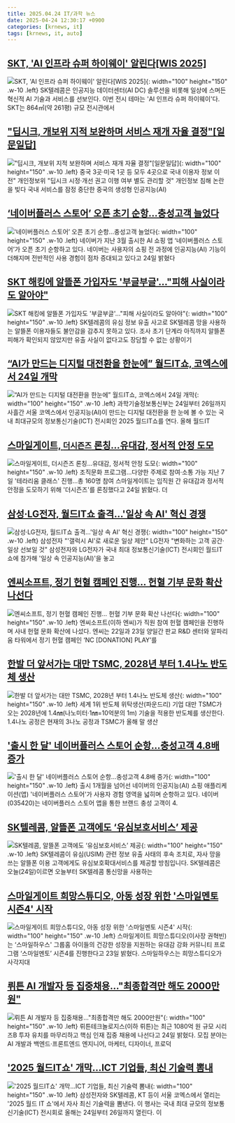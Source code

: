 ```yaml
---
title: 2025.04.24 IT/과학 뉴스
date: 2025-04-24 12:30:17 +0900
categories: [krnews, it]
tags: [krnews, it, auto]
---
```

## [SKT, 'AI 인프라 슈퍼 하이웨이' 알린다[WIS 2025]](https://n.news.naver.com/mnews/article/030/0003306145)

![SKT, 'AI 인프라 슈퍼 하이웨이' 알린다[WIS 2025]](https://mimgnews.pstatic.net/image/origin/030/2025/04/23/3306145.jpg?type=nf220_150){: width="100" height="150" .w-10 .left}
SK텔레콤은 인공지능 데이터센터(AI DC) 솔루션을 비롯해 일상에 스며든 혁신적 AI 기술과 서비스를 선보인다. 이번 전시 테마는 'AI 인프라 슈퍼 하이웨이'다. SKT는 864㎡(약 261평) 규모 전시관에서

## ["딥시크, 개보위 지적 보완하며 서비스 재개 자율 결정"[일문일답]](https://n.news.naver.com/mnews/article/001/0015349284)

!["딥시크, 개보위 지적 보완하며 서비스 재개 자율 결정"[일문일답]](https://mimgnews.pstatic.net/image/origin/001/2025/04/24/15349284.jpg?type=nf220_150){: width="100" height="150" .w-10 .left}
중국 3곳·미국 1곳 등 모두 4곳으로 국내 이용자 정보 이전" 개인정보위 "딥시크 시정·개선 권고 이행 여부 별도 관리할 것" 개인정보 침해 논란을 빚다 국내 서비스를 잠정 중단한 중국의 생성형 인공지능(AI)

## [‘네이버플러스 스토어’ 오픈 초기 순항...충성고객 늘었다](https://n.news.naver.com/mnews/article/014/0005340491)

![‘네이버플러스 스토어’ 오픈 초기 순항...충성고객 늘었다](https://mimgnews.pstatic.net/image/origin/014/2025/04/24/5340491.jpg?type=nf220_150){: width="100" height="150" .w-10 .left}
네이버가 지난 3월 출시한 AI 쇼핑 앱 ‘네이버플러스 스토어’가 오픈 초기 순항하고 있다. 네이버는 사용자의 쇼핑 전 과정에 인공지능(AI) 기능이 더해지며 전반적인 사용 경험이 점차 증대되고 있다고 24일 밝혔다

## [SKT 해킹에 알뜰폰 가입자도 '부글부글'…"피해 사실이라도 알아야"](https://n.news.naver.com/mnews/article/003/0013202445)

![SKT 해킹에 알뜰폰 가입자도 '부글부글'…"피해 사실이라도 알아야"](https://mimgnews.pstatic.net/image/origin/003/2025/04/24/13202445.jpg?type=nf220_150){: width="100" height="150" .w-10 .left}
SK텔레콤의 유심 정보 유출 사고로 SK텔레콤 망을 사용하는 알뜰폰 이용자들도 불안감을 감추지 못하고 있다. 조사 초기 단계라 아직까지 알뜰폰 피해가 확인되지 않았지만 유출 사실이 없다고도 장담할 수 없는 상황이기

## [“AI가 만드는 디지털 대전환을 한눈에” 월드IT쇼, 코엑스에서 24일 개막](https://n.news.naver.com/mnews/article/119/0002948475)

![“AI가 만드는 디지털 대전환을 한눈에” 월드IT쇼, 코엑스에서 24일 개막](https://mimgnews.pstatic.net/image/origin/119/2025/04/23/2948475.jpg?type=nf220_150){: width="100" height="150" .w-10 .left}
과학기술정보통신부는 24일부터 26일까지 사흘간 서울 코엑스에서 인공지능(AI)이 만드는 디지털 대전환을 한 눈에 볼 수 있는 국내 최대규모의 정보통신기술(ICT) 전시회인 2025 월드IT쇼를 연다. 올해 월드IT

## [스마일게이트, `더시즌즈` 론칭...유대감, 정서적 안정 도모](https://n.news.naver.com/mnews/article/029/0002950386)

![스마일게이트, `더시즌즈` 론칭...유대감, 정서적 안정 도모](https://mimgnews.pstatic.net/image/origin/029/2025/04/24/2950386.jpg?type=nf220_150){: width="100" height="150" .w-10 .left}
조직문화 프로그램...다양한 주제로 참여·소통 가능 지난 7일 '테라리움 클래스' 진행...총 160명 참여 스마일게이트는 임직원 간 유대감과 정서적 안정을 도모하기 위해 '더시즌즈'를 론칭했다고 24일 밝혔다. 더

## [삼성·LG전자, 월드IT쇼 출격…'일상 속 AI' 혁신 경쟁](https://n.news.naver.com/mnews/article/629/0000384764)

![삼성·LG전자, 월드IT쇼 출격…'일상 속 AI' 혁신 경쟁](https://mimgnews.pstatic.net/image/origin/629/2025/04/24/384764.jpg?type=nf220_150){: width="100" height="150" .w-10 .left}
삼성전자 "'갤럭시 AI'로 새로운 일상 제안" LG전자 "변화하는 고객 공간·일상 선보일 것" 삼성전자와 LG전자가 국내 최대 정보통신기술(ICT) 전시회인 월드IT쇼에 참가해 '일상 속 인공지능(AI)'을 놓고

## [엔씨소프트, 정기 헌혈 캠페인 진행… 헌혈 기부 문화 확산 나선다](https://n.news.naver.com/mnews/article/138/0002195223)

![엔씨소프트, 정기 헌혈 캠페인 진행… 헌혈 기부 문화 확산 나선다](https://mimgnews.pstatic.net/image/origin/138/2025/04/24/2195223.jpg?type=nf220_150){: width="100" height="150" .w-10 .left}
엔씨소프트(이하 엔씨)가 직원 참여 헌혈 캠페인을 진행하며 사내 헌혈 문화 확산에 나섰다. 엔씨는 22일과 23일 양일간 판교 R&D 센터와 알파리움 타워에서 정기 헌혈 캠페인 ‘NC [DONATION] PLAY’를

## [한발 더 앞서가는 대만 TSMC, 2028년 부터 1.4나노 반도체 생산](https://n.news.naver.com/mnews/article/014/0005340582)

![한발 더 앞서가는 대만 TSMC, 2028년 부터 1.4나노 반도체 생산](https://mimgnews.pstatic.net/image/origin/014/2025/04/24/5340582.jpg?type=nf220_150){: width="100" height="150" .w-10 .left}
세계 1위 반도체 위탁생산(파운드리) 기업 대만 TSMC가 오는 2028년에 1.4㎚(나노미터·1㎚=10억분의 1m) 기술을 적용한 반도체를 생산한다. 1.4나노 공정은 현재의 3나노 공정과 TSMC가 올해 말 생산

## ['출시 한 달' 네이버플러스 스토어 순항…충성고객 4.8배 증가](https://n.news.naver.com/mnews/article/421/0008211519)

!['출시 한 달' 네이버플러스 스토어 순항…충성고객 4.8배 증가](https://mimgnews.pstatic.net/image/origin/421/2025/04/24/8211519.jpg?type=nf220_150){: width="100" height="150" .w-10 .left}
출시 1개월을 넘어선 네이버의 인공지능(AI) 쇼핑 애플리케이션(앱) '네이버플러스 스토어'가 사용자 경험 영역을 넓히며 순항하고 있다. 네이버(035420)는 네이버플러스 스토어 앱을 통한 브랜드 충성 고객이 4.

## [SK텔레콤, 알뜰폰 고객에도 ‘유심보호서비스’ 제공](https://n.news.naver.com/mnews/article/056/0011938324)

![SK텔레콤, 알뜰폰 고객에도 ‘유심보호서비스’ 제공](https://mimgnews.pstatic.net/image/origin/056/2025/04/24/11938324.jpg?type=nf220_150){: width="100" height="150" .w-10 .left}
SK텔레콤이 유심(USIM) 관련 정보 유출 사태의 후속 조치로, 자사 망을 쓰는 알뜰폰 이용 고객에게도 유심보호확대서비스를 제공할 방침입니다. SK텔레콤은 오늘(24일)이르면 오늘부터 SK텔레콤 통신망을 사용하는

## [스마일게이트 희망스튜디오, 아동 성장 위한 '스마일멘토 시즌4' 시작](https://n.news.naver.com/mnews/article/031/0000926933)

![스마일게이트 희망스튜디오, 아동 성장 위한 '스마일멘토 시즌4' 시작](https://mimgnews.pstatic.net/image/origin/031/2025/04/23/926933.jpg?type=nf220_150){: width="100" height="150" .w-10 .left}
스마일게이트 희망스튜디오(이사장 권혁빈)는 ‘스마일하우스' 그룹홈 아이들의 건강한 성장을 지원하는 유대감 강화 커뮤니티 프로그램 ‘스마일멘토’ 시즌4를 진행한다고 23일 밝혔다. 스마일하우스는 희망스튜디오가 사각지대

## [뤼튼 AI 개발자 등 집중채용…"최종합격만 해도 2000만원"](https://n.news.naver.com/mnews/article/421/0008211532)

![뤼튼 AI 개발자 등 집중채용…"최종합격만 해도 2000만원"](https://mimgnews.pstatic.net/image/origin/421/2025/04/24/8211532.jpg?type=nf220_150){: width="100" height="150" .w-10 .left}
뤼튼테크놀로지스(이하 뤼튼)는 최근 1080억 원 규모 시리즈B 투자 유치를 마무리하고 핵심 인재 집중 채용에 나선다고 24일 밝혔다. 모집 분야는 AI 개발과 백엔드·프론트엔드 엔지니어, 마케터, 디자이너, 프로덕

## ['2025 월드IT쇼' 개막…ICT 기업들, 최신 기술력 뽐내](https://n.news.naver.com/mnews/article/001/0015348584)

!['2025 월드IT쇼' 개막…ICT 기업들, 최신 기술력 뽐내](https://mimgnews.pstatic.net/image/origin/001/2025/04/24/15348584.jpg?type=nf220_150){: width="100" height="150" .w-10 .left}
삼성전자와 SK텔레콤, KT 등이 서울 코엑스에서 열리는 '2025 월드 IT 쇼'에서 자사 최신 기술력을 뽐낸다. 이 행사는 국내 최대 규모의 정보통신기술(ICT) 전시회로 올해는 24일부터 26일까지 열린다. 이

